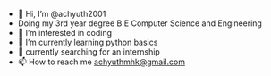 - 👋 Hi, I’m @achyuth2001
- Doing my 3rd year degree B.E Computer Science and Engineering
- 👀 I’m interested in coding
- 🌱 I’m currently learning python basics 
- 💞️ currently searching for an internship
- 📫 How to reach me achyuthmhk@gmail.com

<!---
achyuth2001/achyuth2001 is a ✨ special ✨ repository because its `README.md` (this file) appears on your GitHub profile.
You can click the Preview link to take a look at your changes.
--->
